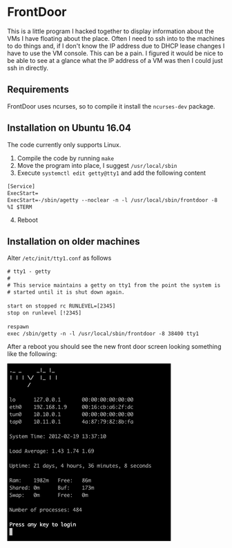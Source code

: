 FrontDoor
=========

This is a little program I hacked together to display information about the VMs I have floating about the place.
Often I need to ssh into to the machines to do things and, if I don't know the IP address due to DHCP lease changes I have to use the VM console.  This can be a pain.
I figured it would be nice to be able to see at a glance what the IP address of a VM was then I could just ssh in directly.

Requirements
------------

FrontDoor uses ncurses, so to compile it install the `ncurses-dev` package.

Installation on Ubuntu 16.04
----------------------------

The code currently only supports Linux.

1. Compile the code by running `make`
2. Move the program into place, I suggest `/usr/local/sbin`
3. Execute `systemctl edit getty@tty1` and add the following content

```
[Service]
ExecStart=
ExecStart=-/sbin/agetty --noclear -n -l /usr/local/sbin/frontdoor -8 %I $TERM
```

4. Reboot

Installation on older machines
------------------------------
Alter `/etc/init/tty1.conf` as follows

```
# tty1 - getty
#
# This service maintains a getty on tty1 from the point the system is
# started until it is shut down again.

start on stopped rc RUNLEVEL=[2345]
stop on runlevel [!2345]

respawn
exec /sbin/getty -n -l /usr/local/sbin/frontdoor -8 38400 tty1
```

After a reboot you should see the new front door screen looking something like the following:

![Example Output](https://github.com/dparnell/frontdoor/raw/master/images/frontdoor.png)
